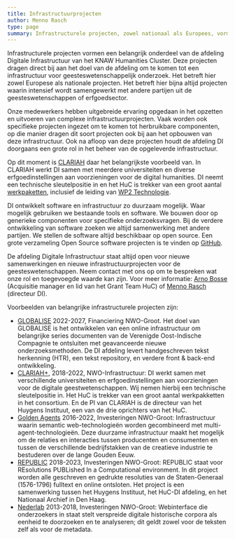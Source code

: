 ```yaml
---
title: Infrastructuurprojecten
author: Menno Rasch
type: page
summary: Infrastructurele projecten, zowel nationaal als Europees, vormen een belangrijk onderdeel van de afdeling Digitale Infrastructuur van het KNAW Humanities Cluster. Deze projecten dragen direct bij aan het doel van de afdeling om te komen tot een infrastructuur voor geesteswetenschappelijk onderzoek.
---
```

Infrastructurele projecten vormen een belangrijk onderdeel van de afdeling Digitale Infrastructuur van het KNAW Humanities Cluster. Deze projecten dragen direct bij aan het doel van de afdeling om te komen tot een infrastructuur voor geesteswetenschappelijk onderzoek. Het betreft hier zowel Europese als nationale projecten. Het betreft hier bijna altijd projecten waarin intensief wordt samengewerkt met andere partijen uit de geesteswetenschappen of erfgoedsector.

Onze medewerkers hebben uitgebreide ervaring opgedaan in het opzetten en uitvoeren van complexe infrastructuurprojecten. Vaak worden ook specifieke projecten ingezet om te komen tot herbruikbare componenten, op die manier dragen dit soort projecten ook bij aan het opbouwen van deze infrastructuur. Ook na afloop van deze projecten houdt de afdeling DI doorgaans een grote rol in het beheer van de opgeleverde infrastructuur.

Op dit moment is [CLARIAH](https://www.clariah.nl) daar het belangrijkste voorbeeld van. In CLARIAH werkt DI samen met meerdere universiteiten en diverse erfgoedinstellingen aan voorzieningen voor de digital humanities. DI neemt een technische sleutelpositie in en het HuC is trekker van een groot aantal [werkpaketten](https://www.clariah.nl/work-packages), inclusief de leiding van [WP2 Technologie](https://www.clariah.nl/wp2-technology).

DI ontwikkelt software en infrastructuur zo duurzaam mogelijk. Waar mogelijk gebruiken we bestaande tools en software. We bouwen door op generieke componenten voor specifieke onderzoeksvragen. Bij de verdere ontwikkeling van software zoeken we altijd samenwerking met andere partijen. We stellen de software altijd beschikbaar op open source. Een grote verzameling Open Source software projecten is te vinden op [GitHub](https://github.com/knaw-huc). 

De afdeling Digitale Infrastructuur staat altijd open voor nieuwe samenwerkingen en nieuwe infrastructuurprojecten voor de geesteswetenschappen. Neem contact met ons op om te bespreken wat onze rol en toegevoegde waarde kan zijn. Voor meer informatie: [Arno Bosse](mailto:arno.bosse@di.huc.knaw.nl) (Acquisitie manager en lid van het Grant Team HuC) of [Menno Rasch](mailto:menno.rasch@di.huc.knaw.nl) (directeur DI).

Voorbeelden van belangrijke infrastructurele projecten zijn:

* [GLOBALISE](https://globalise.huygens.knaw.nl) 2022-2027, Financiering NWO-Groot. Het doel van GLOBALISE is het ontwikkelen van een online infrastructuur om belangrijke series documenten van de Verenigde Oost-Indische Compagnie te ontsluiten met geavanceerde nieuwe onderzoeksmethoden. De DI afdeling levert handgeschreven tekst herkenning (HTR), een tekst repository, en verdere front & back-end ontwikkeling.
* [CLARIAH+](https://www.clariah.nl), 2018-2022, NWO-Infrastructuur: DI werkt samen met verschillende universiteiten en erfgoedinstellingen aan voorzieningen voor de digitale geestwetenschappen. Wij nemen hierbij een technische sleutelpositie in. Het HuC is trekker van een groot aantal werkpakketten in het consortium. En de PI van CLARIAH is de directeur van het Huygens Instituut, een van de drie oprichters van het HuC.
* [Golden Agents](https://www.goldenagents.org) 2016-2022, Investeringen NWO-Groot:
Infrastructuur waarin semantic web-technologieën worden gecombineerd met multi-agent-technologieën. Deze duurzame infrastructuur maakt het mogelijk om de relaties en interacties tussen producenten en consumenten en tussen de verschillende bedrijfstakken van de creatieve industrie te bestuderen over de lange Gouden Eeuw.
* [REPUBLIC](https://republic.huygens.knaw.nl) 2018-2023, Investeringen NWO-Groot: REPUBLIC staat voor REsolutions PUBLished In a Computational environment. In dit project worden alle geschreven en gedrukte resoluties van de Staten-Generaal (1576-1796) fulltext en online ontsloten. Het project is een samenwerking tussen het Huygens Instituut, het HuC-DI afdeling, en het Nationaal Archief in Den Haag.
* [Nederlab](https://www.nederlab.nl/) 2013-2018, Investeringen NWO-Groot:
Webinterface die onderzoekers in staat stelt verspreide digitale historische corpora als eenheid te doorzoeken en te analyseren; dit geldt zowel voor de teksten zelf als voor de metadata.
